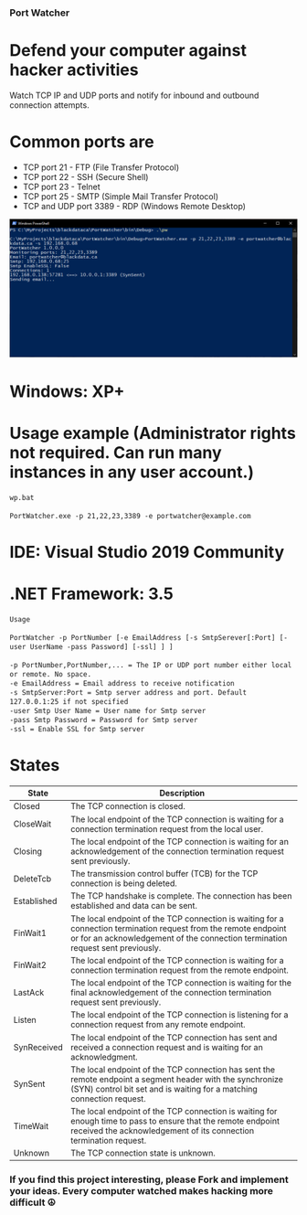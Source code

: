 ﻿### Port Watcher
# Defend your computer against hacker activities
Watch TCP IP and UDP ports and notify for inbound and outbound connection attempts. 

# Common ports are 
* TCP port 21 - FTP (File Transfer Protocol)
* TCP port 22 - SSH (Secure Shell)
* TCP port 23 - Telnet
* TCP port 25 - SMTP (Simple Mail Transfer Protocol)
* TCP and UDP port 3389 - RDP (Windows Remote Desktop)

![Screenshot](/img/Capture.PNG)


# Windows: XP+

# Usage example (Administrator rights not required. Can run many instances in any user account.)

```
wp.bat

PortWatcher.exe -p 21,22,23,3389 -e portwatcher@example.com 

```


# IDE: Visual Studio 2019 Community
# .NET Framework: 3.5

```
Usage

PortWatcher -p PortNumber [-e EmailAddress [-s SmtpSerever[:Port] [-user UserName -pass Password] [-ssl] ] ]

-p PortNumber,PortNumber,... = The IP or UDP port number either local or remote. No space.
-e EmailAddress = Email address to receive notification
-s SmtpServer:Port = Smtp server address and port. Default 127.0.0.1:25 if not specified
-user Smtp User Name = User name for Smtp server
-pass Smtp Password = Password for Smtp server
-ssl = Enable SSL for Smtp server

```


# States
State | Description
------------ | -------------
Closed	|	The TCP connection is closed.
CloseWait	|	The local endpoint of the TCP connection is waiting for a connection termination request from the local user.
Closing	|	The local endpoint of the TCP connection is waiting for an acknowledgement of the connection termination request sent previously.
DeleteTcb	|	The transmission control buffer (TCB) for the TCP connection is being deleted.
Established	|	The TCP handshake is complete. The connection has been established and data can be sent.
FinWait1	|	The local endpoint of the TCP connection is waiting for a connection termination request from the remote endpoint or for an acknowledgement of the connection termination request sent previously.
FinWait2	|	The local endpoint of the TCP connection is waiting for a connection termination request from the remote endpoint.
LastAck	|	The local endpoint of the TCP connection is waiting for the final acknowledgement of the connection termination request sent previously.
Listen	|	The local endpoint of the TCP connection is listening for a connection request from any remote endpoint.
SynReceived	|	The local endpoint of the TCP connection has sent and received a connection request and is waiting for an acknowledgment.
SynSent	|	The local endpoint of the TCP connection has sent the remote endpoint a segment header with the synchronize (SYN) control bit set and is waiting for a matching connection request.
TimeWait	|	The local endpoint of the TCP connection is waiting for enough time to pass to ensure that the remote endpoint received the acknowledgement of its connection termination request.
Unknown	|	The TCP connection state is unknown.



### If you find this project interesting, please Fork and implement your ideas. Every computer watched makes hacking more difficult ☮︎